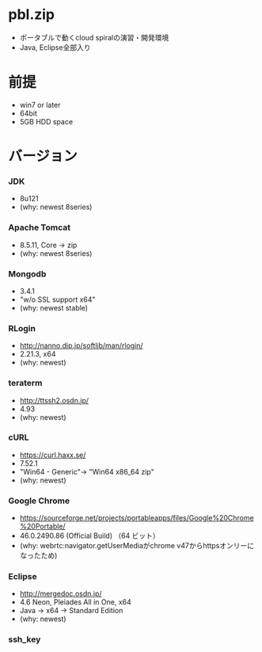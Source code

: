 # pbl.zip
- ポータブルで動くcloud spiralの演習・開発環境
- Java, Eclipse全部入り

# 前提
- win7 or later
- 64bit
- 5GB HDD space

# バージョン
### JDK
- 8u121
- (why: newest 8series)

### Apache Tomcat
- 8.5.11, Core → zip
- (why: newest 8series)

### Mongodb
- 3.4.1
- "w/o SSL support x64"
- (why: newest stable)

### RLogin
- http://nanno.dip.jp/softlib/man/rlogin/
- 2.21.3, x64
- (why: newest)

### teraterm
- http://ttssh2.osdn.jp/
- 4.93
- (why: newest)

### cURL
- https://curl.haxx.se/
- 7.52.1
- "Win64 - Generic"→ "Win64 x86_64 zip"
- (why: newest)

### Google Chrome
- https://sourceforge.net/projects/portableapps/files/Google%20Chrome%20Portable/
- 46.0.2490.86 (Official Build) （64 ビット）
- (why: webrtc:navigator.getUserMediaがchrome v47からhttpsオンリーになったため)

### Eclipse
- http://mergedoc.osdn.jp/
- 4.6 Neon, Pleiades All in One, x64
- Java → x64 → Standard Edition
- (why: newest)

### ssh_key

